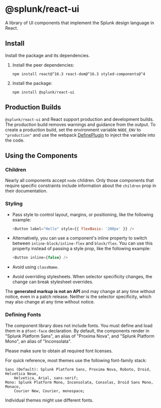 # @splunk/react-ui

A library of UI components that implement the Splunk design language in React.

## Install

Install the package and its dependencies.

1. Install the peer dependencies:
    ```
    npm install react@^16.3 react-dom@^16.3 styled-components@^4
    ```
2. Install the package:
    ```
    npm install @splunk/react-ui
    ```

## Production Builds

`@splunk/react-ui` and React support production and development builds. The production build removes warnings and guidance from the output. To create a production build, set the environment variable `NODE_ENV` to `"production"` and use the webpack [DefinePlugin](https://webpack.js.org/plugins/define-plugin/) to inject the variable into the code.

## Using the Components

### Children
Nearly all components accept `node` children. Only those components that
require specific constraints include information about the `children` prop in
their documentation.


### Styling
* Pass style to control layout, margins, or positioning, like the
  following example:
  ```js
  <Button label="Hello" style={{ flexBasis: '200px' }} />
  ```

* Alternatively, you can use a component's inline property to switch between
  `inline-block/inline-flex` and `block/flex`. You can use this property instead
  of passing a style prop, like the following example:
  ```js
  <Button inline={false} />
  ```

* Avoid using `className`.

* Avoid overriding stylesheets. When selector specificity changes, the change
  can break stylesheet overrides.

The **generated markup is not an API** and may change at any time without notice, even in a patch
release. Neither is the selector specificity, which may also change at any time without notice.


### Defining Fonts
The component library does not include fonts. You must define and load them in a `@font-face`
declaration. By default, the components render in "Splunk Platform Sans", an alias of "Proxima Nova", and "Splunk Platform Mono", an alias of "Inconsolata".

Please make sure to obtain all required font licenses.

For quick reference, most themes use the following font-family stack:

    Sans (Default): Splunk Platform Sans, Proxima Nova, Roboto, Droid, Helvetica Neue,
        Helvetica, Arial, sans-serif;
    Mono: Splunk Platform Mono, Inconsolata, Consolas, Droid Sans Mono, Monaco,
        Courier New, Courier, monospace;

Individual themes might use different fonts.
